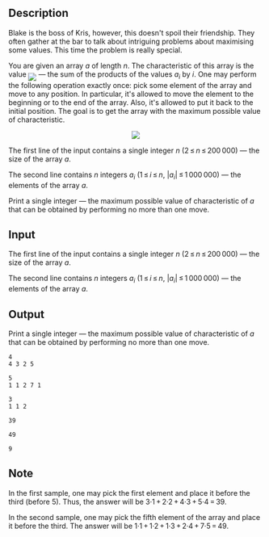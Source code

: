 ## Description

<div><p>Blake is the boss of Kris, however, this doesn't spoil their friendship. They often gather at the bar to talk about intriguing problems about maximising some values. This time the problem is really special.</p><p>You are given an array <span class="tex-span"><i>a</i></span> of length <span class="tex-span"><i>n</i></span>. The <span class="tex-font-style-it">characteristic</span> of this array is the value <img align="middle" class="tex-formula" src="file://jgGUX6er.png" style="max-width: 100.0%;max-height: 100.0%;">&nbsp;— the sum of the products of the values <span class="tex-span"><i>a</i><sub class="lower-index"><i>i</i></sub></span> by <span class="tex-span"><i>i</i></span>. One may perform the following operation <span class="tex-font-style-bf">exactly once</span>: pick some element of the array and move to any position. In particular, it's allowed to move the element to the beginning or to the end of the array. Also, it's allowed to put it back to the initial position. The goal is to get the array with the maximum possible value of characteristic.</p><center> <img class="tex-graphics" src="file://FyVvJ4zA.png" style="max-width: 100.0%;max-height: 100.0%;"> </center></div><div class="input-specification"><p>The first line of the input contains a single integer <span class="tex-span"><i>n</i></span> (<span class="tex-span">2 ≤ <i>n</i> ≤ 200 000</span>)&nbsp;— the size of the array <span class="tex-span"><i>a</i></span>.</p><p>The second line contains <span class="tex-span"><i>n</i></span> integers <span class="tex-span"><i>a</i><sub class="lower-index"><i>i</i></sub></span> (<span class="tex-span">1 ≤ <i>i</i> ≤ <i>n</i></span>, <span class="tex-span">|<i>a</i><sub class="lower-index"><i>i</i></sub>| ≤ 1 000 000</span>)&nbsp;— the elements of the array <span class="tex-span"><i>a</i></span>.</p></div><div class="output-specification"><p>Print a single integer — the maximum possible value of characteristic of <span class="tex-span"><i>a</i></span> that can be obtained by performing no more than one move.</p></div>

## Input

<p>The first line of the input contains a single integer <span class="tex-span"><i>n</i></span> (<span class="tex-span">2 ≤ <i>n</i> ≤ 200 000</span>)&nbsp;— the size of the array <span class="tex-span"><i>a</i></span>.</p><p>The second line contains <span class="tex-span"><i>n</i></span> integers <span class="tex-span"><i>a</i><sub class="lower-index"><i>i</i></sub></span> (<span class="tex-span">1 ≤ <i>i</i> ≤ <i>n</i></span>, <span class="tex-span">|<i>a</i><sub class="lower-index"><i>i</i></sub>| ≤ 1 000 000</span>)&nbsp;— the elements of the array <span class="tex-span"><i>a</i></span>.</p>

## Output

<p>Print a single integer — the maximum possible value of characteristic of <span class="tex-span"><i>a</i></span> that can be obtained by performing no more than one move.</p>





```input1
4
4 3 2 5

```




```input2
5
1 1 2 7 1

```




```input3
3
1 1 2

```




```output1
39
```




```output2
49
```




```output3
9
```



## Note

<p>In the first sample, one may pick the first element and place it before the third (before <span class="tex-span">5</span>). Thus, the answer will be <span class="tex-span">3·1 + 2·2 + 4·3 + 5·4 = 39</span>.</p><p>In the second sample, one may pick the fifth element of the array and place it before the third. The answer will be <span class="tex-span">1·1 + 1·2 + 1·3 + 2·4 + 7·5 = 49</span>.</p>
